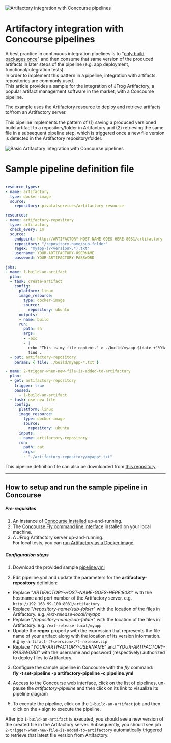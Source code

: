 ![Artifactory integration with Concourse pipelines](https://raw.githubusercontent.com/pivotalservices/concourse-pipeline-samples/master/common/images/concourse-and-artifactory.png)

# Artifactory integration with Concourse pipelines
A best practice in continuous integration pipelines is to "[only build packages once](https://continuousdelivery.com/implementing/patterns/)" and then consume that same version of the produced artifacts in later steps of the pipeline (e.g. app deployment, functional/integration tests).  
In order to implement this pattern in a pipeline, integration with artifacts repositories are commonly used.  
This article provides a sample for the integration of JFrog Artifactory, a popular artifact management software in the market, with a Concourse pipeline.  

The example uses the [Artifactory resource](https://github.com/pivotalservices/artifactory-resource) to deploy and retrieve artifacts to/from an Artifactory server.  

This pipeline implements the pattern of (1) saving a produced versioned build artifact to a repository/folder in Artifactory and (2) retrieving the same file in a subsequent pipeline step, which is triggered once a new file version is detected in the Artifactory repository/folder.

![Basic Artifactory integration with Concourse pipelines](https://raw.githubusercontent.com/pivotalservices/concourse-pipeline-samples/master/common/images/artifactory-pipeline1.jpg)

# Sample pipeline definition file

``` yaml

resource_types:
- name: artifactory
  type: docker-image
  source:
    repository: pivotalservices/artifactory-resource

resources:
- name: artifactory-repository
  type: artifactory
  check_every: 1m
  source:
    endpoint: http://ARTIFACTORY-HOST-NAME-GOES-HERE:8081/artifactory
    repository: "/repository-name/sub-folder"
    regex: "myapp-(?<version>.*).txt"
    username: YOUR-ARTIFACTORY-USERNAME
    password: YOUR-ARTIFACTORY-PASSWORD

jobs:
- name: 1-build-an-artifact
  plan:
  - task: create-artifact
    config:
      platform: linux
      image_resource:
        type: docker-image
        source:
          repository: ubuntu
      outputs:
      - name: build
      run:
        path: sh
        args:
        - -exc
        - |
          echo "This is my file content." > ./build/myapp-$(date +"%Y%m%d%H%S").txt
          find .
  - put: artifactory-repository
    params: { file: ./build/myapp-*.txt }

- name: 2-trigger-when-new-file-is-added-to-artifactory
  plan:
  - get: artifactory-repository
    trigger: true
    passed:
      - 1-build-an-artifact
  - task: use-new-file
    config:
      platform: linux
      image_resource:
        type: docker-image
        source:
          repository: ubuntu
      inputs:
      - name: artifactory-repository
      run:
        path: cat
        args:
        - "./artifactory-repository/myapp*.txt"

```

This pipeline definition file can also be downloaded from [this repository](https://github.com/pivotalservices/concourse-pipeline-samples/blob/master/artifactory-integration/pipeline.yml).

---
## How to setup and run the sample pipeline in Concourse

##### Pre-requisites

1. An instance of [Concourse installed](http://concourse-ci.org/installing.html) up-and-running.  
1. The [Concourse Fly command line interface](http://concourse-ci.org/fly-cli.html) installed on your local machine.  
1. A JFrog Artifactory server up-and-running.  
   For local tests, you can [run Artifactory as a Docker image](https://www.jfrog.com/confluence/display/RTF/Running+with+Docker).  


##### Configuration steps
1. Download the provided sample [pipeline.yml](https://github.com/pivotalservices/concourse-pipeline-samples/blob/master/artifactory-integration/pipeline.yml)  

2. Edit pipeline.yml and update the parameters for the **artifactory-repository** definition:  
  * Replace "*ARTIFACTORY-HOST-NAME-GOES-HERE:8081*" with the hostname and port number of the Artifactory server. e.g. ```http://192.168.99.100:8081/artifactory```  
  * Replace "*/repository-name/sub-folder*" with the location of the files in Artifactory. e.g. */ext-release-local/myapp*  
  * Replace "*/repository-name/sub-folder*" with the location of the files in Artifactory. e.g. ```/ext-release-local/myapp```  
  * Update the **regex** property with the expression that represents the file name of your artifact along with the location of its version information. e.g  ```my-artifact-(?<version>.*)-release.zip```  
  * Replace "*YOUR-ARTIFACTORY-USERNAME*" and "*YOUR-ARTIFACTORY-PASSWORD*" with the username and password (respectively) authorized to deploy files to Artifactory.  


3. Configure the sample pipeline in Concourse with the *fly* command:  
   __fly -t <your-concourse-alias> set-pipeline -p artifactory-pipeline -c pipeline.yml__  

4. Access to the Concourse web interface, click on the list of pipelines, un-pause the _artifactory-pipeline_ and then click on its link to visualize its pipeline diagram
5. To execute the pipeline, click on the ```1-build-an-artifact``` job and then click on the ```+``` sign to execute the pipeline.

After job ```1-build-an-artifact``` is executed, you should see a new version of the created file in the Artifactory server. Subsequently, you should see job ```2-trigger-when-new-file-is-added-to-artifactory``` automatically triggered to retrieve that latest file version from Artifactory.
